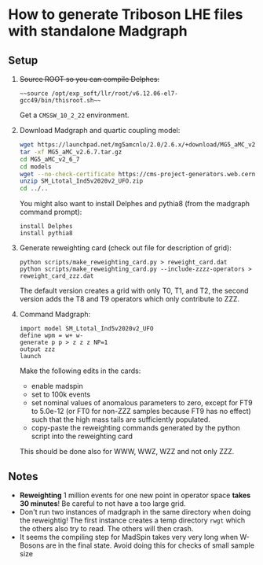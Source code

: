 # How to generate Triboson LHE files with standalone Madgraph

## Setup

1. 
   ~~Source ROOT so you can compile Delphes:~~
   ```
   ~~source /opt/exp_soft/llr/root/v6.12.06-el7-gcc49/bin/thisroot.sh~~
   ```
   Get a `CMSSW_10_2_22` environment.

2. Download Madgraph and quartic coupling model:
   ```bash
   wget https://launchpad.net/mg5amcnlo/2.0/2.6.x/+download/MG5_aMC_v2.6.7.tar.gz
   tar -xf MG5_aMC_v2.6.7.tar.gz
   cd MG5_aMC_v2_6_7
   cd models
   wget --no-check-certificate https://cms-project-generators.web.cern.ch/cms-project-generators/SM_Ltotal_Ind5v2020v2_UFO.zip
   unzip SM_Ltotal_Ind5v2020v2_UFO.zip
   cd ../..
   ```
   You might also want to install Delphes and pythia8 (from the madgraph command prompt):
   ```
   install Delphes
   install pythia8
   ```

3. Generate reweighting card (check out file for description of grid):
   ```
   python scripts/make_reweighting_card.py > reweight_card.dat
   python scripts/make_reweighting_card.py --include-zzzz-operators > reweight_card_zzz.dat
   ```
   The default version creates a grid with only T0, T1, and T2, the second version adds the T8 and T9 operators which only contribute to ZZZ.

4. Command Madgraph:
   ```
   import model SM_Ltotal_Ind5v2020v2_UFO
   define wpm = w+ w-
   generate p p > z z z NP=1
   output zzz
   launch
   ```
   Make the following edits in the cards:
   * enable madspin
   * set to 100k events
   * set nominal values of anomalous parameters to zero, except for FT9 to 5.0e-12 (or FT0 for non-ZZZ samples because FT9 has no effect)
     such that the high mass tails are sufficiently populated.
   * copy-paste the reweighting commands generated by the python script into the reweighting card

   This should be done also for WWW, WWZ, WZZ and not only ZZZ.

## Notes

* **Reweighting** 1 million events for one new point in operator space **takes 30 minutes**!
  Be careful to not have a too large grid.
* Don't run two instances of madgraph in the same directory when doing the reweightig! The first instance creates a temp directory `rwgt` which the others also try to read. The others will then crash.
* It seems the compiling step for MadSpin takes very very long when W-Bosons are in the final state. Avoid doing this for checks  of small sample size
